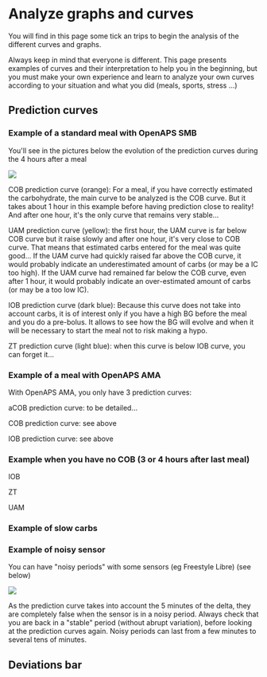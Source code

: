 # Analyze graphs and curves

You will find in this page some tick an trips to begin the analysis of the different curves and graphs.

Always keep in mind that everyone is different. This page presents examples of curves and their interpretation to help you in the beginning, but you must make your own experience and learn to analyze your own curves according to your situation and what you did (meals, sports, stress ...) 


## Prediction curves

### Example of a standard meal with OpenAPS SMB

You'll see in the pictures below the evolution of the prediction curves during the 4 hours after a meal

![](C:\Users\Titi\StudioProjects\AndroidAPSdocs\docs\EN\images\4h_Meal_EN.jpg)

COB prediction curve (orange): For a meal, if you have correctly estimated the carbohydrate, the main curve to be analyzed is the COB curve. But it takes about 1 hour in this example before having prediction close to reality! And after one hour, it's the only curve that remains very stable...

UAM prediction curve (yellow): the first hour, the UAM curve is far below COB curve but it raise slowly and after one hour, it's very close to COB curve. That means that estimated carbs entered for the meal was quite good... If the UAM curve had quickly raised far above the COB curve, it would probably indicate an underestimated amount of carbs (or may be a IC too high). If the UAM curve had remained far below the COB curve, even after 1 hour, it would probably indicate an over-estimated amount of carbs (or may be a too low IC).

IOB prediction curve (dark blue): Because this curve does not take into account carbs, it is of interest only if you have a high BG before the meal and you do a pre-bolus. It allows to see how the BG will evolve and when it will be necessary to start the meal not to risk making a hypo.

ZT prediction curve (light blue): when this curve is below IOB curve, you can forget it...



### Example of a meal with OpenAPS AMA

With OpenAPS AMA, you only have 3 prediction curves:

aCOB prediction curve: to be detailed...

COB prediction curve: see above

IOB prediction curve: see above





### Example when you have no COB (3 or 4 hours after last meal)

IOB

ZT

UAM



### Example of slow carbs





### Example of noisy sensor

You can have "noisy periods" with some sensors (eg Freestyle Libre) (see below)

![](C:\Users\Titi\StudioProjects\AndroidAPSdocs\docs\EN\images\Noisy_Sensor_EN.jpg)

As the prediction curve takes into account the 5 minutes of the delta, they are completely false when the sensor is in a noisy period. Always check that you are back in a "stable" period (without abrupt variation), before looking at the prediction curves again.
Noisy periods can last from a few minutes to several tens of minutes.



## Deviations bar

